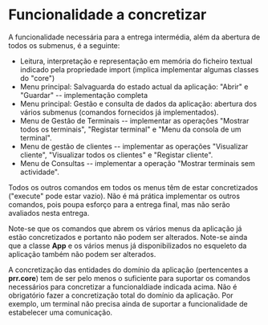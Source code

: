 # Funcionalidade a concretizar
A funcionalidade necessária para a entrega intermédia, além da abertura de todos os submenus, é a seguinte:

- Leitura, interpretação e representação em memória do ficheiro textual indicado pela propriedade import (implica implementar algumas classes do "core")
- Menu principal: Salvaguarda do estado actual da aplicação: "Abrir" e "Guardar" -- implementação completa
- Menu principal: Gestão e consulta de dados da aplicação: abertura dos vários submenus (comandos fornecidos já implementados).
- Menu de Gestão de Terminais -- implementar as operações "Mostrar todos os terminais", "Registar terminal" e "Menu da consola de um terminal".
- Menu de gestão de clientes -- implementar as operações "Visualizar cliente", "Visualizar todos os clientes" e "Registar cliente".
- Menu de Consultas -- implementar a operação "Mostrar terminais sem actividade".

Todos os outros comandos em todos os menus têm de estar concretizados ("execute" pode estar vazio). Não é má prática implementar os outros comandos, pois poupa esforço para a entrega final, mas não serão avaliados nesta entrega.

Note-se que os comandos que abrem os vários menus da aplicação já estão concretizados e portanto não podem ser alterados. Note-se ainda que a classe **App** e os vários menus já disponibilizados no esqueleto da aplicação também não podem ser alterados.

A concretização das entidades do domínio da aplicação (pertencentes a **prr.core**) tem de ser pelo menos o suficiente para suportar os comandos necessários para concretizar a funcionaldiade indicada acima. Não é obrigatório fazer a concretização total do domínio da aplicação. Por exemplo, um terminal não precisa ainda de suportar a funcionalidade de estabelecer uma comunicação.